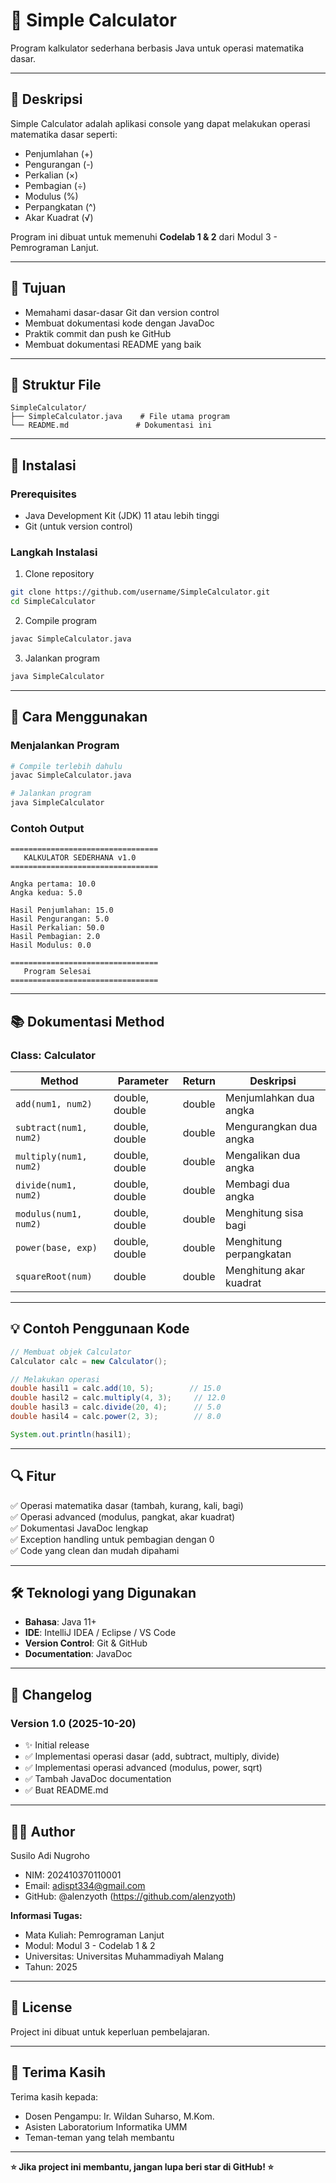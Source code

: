 # 🧮 Simple Calculator

Program kalkulator sederhana berbasis Java untuk operasi matematika dasar.

---

## 📖 Deskripsi

Simple Calculator adalah aplikasi console yang dapat melakukan operasi matematika dasar seperti:
- Penjumlahan (+)
- Pengurangan (-)
- Perkalian (×)
- Pembagian (÷)
- Modulus (%)
- Perpangkatan (^)
- Akar Kuadrat (√)

Program ini dibuat untuk memenuhi **Codelab 1 & 2** dari Modul 3 - Pemrograman Lanjut.

---

## 🎯 Tujuan

- Memahami dasar-dasar Git dan version control
- Membuat dokumentasi kode dengan JavaDoc
- Praktik commit dan push ke GitHub
- Membuat dokumentasi README yang baik

---

## 📁 Struktur File

```
SimpleCalculator/
├── SimpleCalculator.java    # File utama program
└── README.md               # Dokumentasi ini
```

---

## 🔧 Instalasi

### Prerequisites
- Java Development Kit (JDK) 11 atau lebih tinggi
- Git (untuk version control)

### Langkah Instalasi

1. Clone repository
```bash
git clone https://github.com/username/SimpleCalculator.git
cd SimpleCalculator
```

2. Compile program
```bash
javac SimpleCalculator.java
```

3. Jalankan program
```bash
java SimpleCalculator
```

---

## 🚀 Cara Menggunakan

### Menjalankan Program

```bash
# Compile terlebih dahulu
javac SimpleCalculator.java

# Jalankan program
java SimpleCalculator
```

### Contoh Output

```
=================================
   KALKULATOR SEDERHANA v1.0
=================================

Angka pertama: 10.0
Angka kedua: 5.0

Hasil Penjumlahan: 15.0
Hasil Pengurangan: 5.0
Hasil Perkalian: 50.0
Hasil Pembagian: 2.0
Hasil Modulus: 0.0

=================================
   Program Selesai
=================================
```

---

## 📚 Dokumentasi Method

### Class: Calculator

| Method | Parameter | Return | Deskripsi |
|--------|-----------|--------|-----------|
| `add(num1, num2)` | double, double | double | Menjumlahkan dua angka |
| `subtract(num1, num2)` | double, double | double | Mengurangkan dua angka |
| `multiply(num1, num2)` | double, double | double | Mengalikan dua angka |
| `divide(num1, num2)` | double, double | double | Membagi dua angka |
| `modulus(num1, num2)` | double, double | double | Menghitung sisa bagi |
| `power(base, exp)` | double, double | double | Menghitung perpangkatan |
| `squareRoot(num)` | double | double | Menghitung akar kuadrat |

---

## 💡 Contoh Penggunaan Kode

```java
// Membuat objek Calculator
Calculator calc = new Calculator();

// Melakukan operasi
double hasil1 = calc.add(10, 5);        // 15.0
double hasil2 = calc.multiply(4, 3);     // 12.0
double hasil3 = calc.divide(20, 4);      // 5.0
double hasil4 = calc.power(2, 3);        // 8.0

System.out.println(hasil1);
```

---

## 🔍 Fitur

✅ Operasi matematika dasar (tambah, kurang, kali, bagi)  
✅ Operasi advanced (modulus, pangkat, akar kuadrat)  
✅ Dokumentasi JavaDoc lengkap  
✅ Exception handling untuk pembagian dengan 0  
✅ Code yang clean dan mudah dipahami  

---

## 🛠️ Teknologi yang Digunakan

- **Bahasa**: Java 11+
- **IDE**: IntelliJ IDEA / Eclipse / VS Code
- **Version Control**: Git & GitHub
- **Documentation**: JavaDoc

---

## 📝 Changelog

### Version 1.0 (2025-10-20)
- ✨ Initial release
- ✅ Implementasi operasi dasar (add, subtract, multiply, divide)
- ✅ Implementasi operasi advanced (modulus, power, sqrt)
- ✅ Tambah JavaDoc documentation
- ✅ Buat README.md

---

## 👨‍💻 Author

Susilo Adi Nugroho
- NIM: 202410370110001
- Email: adispt334@gmail.com
- GitHub: @alenzyoth (https://github.com/alenzyoth) 

**Informasi Tugas:**
- Mata Kuliah: Pemrograman Lanjut
- Modul: Modul 3 - Codelab 1 & 2
- Universitas: Universitas Muhammadiyah Malang
- Tahun: 2025

---

## 📄 License

Project ini dibuat untuk keperluan pembelajaran.

---

## 🙏 Terima Kasih

Terima kasih kepada:
- Dosen Pengampu: Ir. Wildan Suharso, M.Kom.
- Asisten Laboratorium Informatika UMM
- Teman-teman yang telah membantu

---

**⭐ Jika project ini membantu, jangan lupa beri star di GitHub! ⭐**
